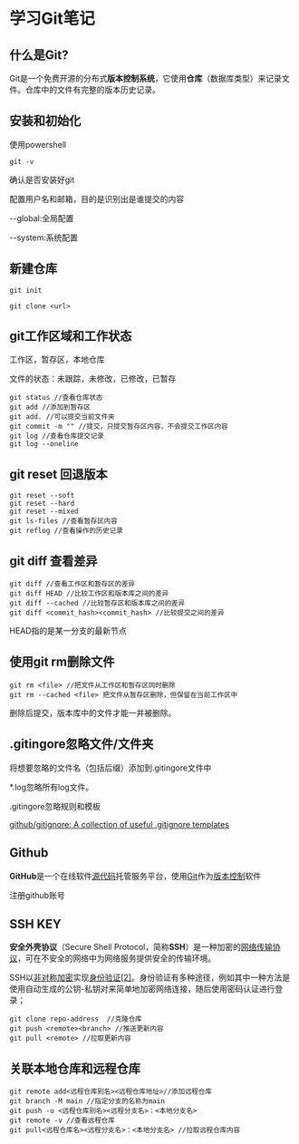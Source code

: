 # 学习Git笔记

## 什么是Git? 

Git是一个免费开源的分布式**版本控制系统**，它使用**仓库**（数据库类型）来记录文件。仓库中的文件有完整的版本历史记录。

## 安装和初始化

使用powershell

~~~
git -v
~~~

确认是否安装好git

配置用户名和邮箱，目的是识别出是谁提交的内容

--global:全局配置

--system:系统配置

## 新建仓库

~~~
git init
~~~

~~~
git clone <url>
~~~

## git工作区域和工作状态

工作区，暂存区，本地仓库

文件的状态：未跟踪，未修改，已修改，已暂存

~~~
git status //查看仓库状态
git add //添加到暂存区
git add. //可以提交当前文件夹
git commit -m "" //提交，只提交暂存区内容，不会提交工作区内容
git log //查看仓库提交记录
git log --oneline
~~~

## git reset 回退版本

~~~
git reset --soft
git reset --hard
git reset --mixed
git ls-files //查看暂存区内容
git reflog //查看操作的历史记录
~~~

## git diff 查看差异

~~~
git diff //查看工作区和暂存区的差异
git diff HEAD //比较工作区和版本库之间的差异
git diff --cached //比较暂存区和版本库之间的差异
git diff <commit_hash><commit_hash> //比较提交之间的差异
~~~

HEAD指的是某一分支的最新节点

## 使用git rm删除文件

~~~
git rm <file> //把文件从工作区和暂存区同时删除
git rm --cached <file> 把文件从暂存区删除，但保留在当前工作区中
~~~

删除后提交，版本库中的文件才能一并被删除。

## .gitingore忽略文件/文件夹

将想要忽略的文件名（包括后缀）添加到.gitingore文件中

*.log忽略所有log文件。

.gitingore忽略规则和模板

[github/gitignore: A collection of useful .gitignore templates](https://github.com/github/gitignore)

## Github

**GitHub**是一个在线软件[源代码](https://zh.wikipedia.org/wiki/源代码)托管服务平台，使用[Git](https://zh.wikipedia.org/wiki/Git)作为[版本控制](https://zh.wikipedia.org/wiki/版本控制)软件

注册github账号

## SSH KEY

**安全外壳协议**（Secure Shell Protocol，简称**SSH**）是一种加密的[网络传输协议](https://zh.wikipedia.org/wiki/网络传输协议)，可在不安全的网络中为网络服务提供安全的传输环境。

SSH以[非对称加密](https://zh.wikipedia.org/wiki/非对称加密)实现[身份验证](https://zh.wikipedia.org/wiki/身份验证)[[2\]](https://zh.wikipedia.org/zh-cn/Secure_Shell#cite_note-rfc4252-2)。身份验证有多种途径，例如其中一种方法是使用自动生成的公钥-私钥对来简单地加密网络连接，随后使用密码认证进行登录；

~~~
git clone repo-address  //克隆仓库
git push <remote><branch> //推送更新内容
git pull <remote> //拉取更新内容
~~~

## 关联本地仓库和远程仓库

~~~
git remote add<远程仓库别名><远程仓库地址>//添加远程仓库
git branch -M main //指定分支的名称为main
git push -u <远程仓库别名><远程分支名>：<本地分支名>
git remote -v //查看远程仓库
git pull<远程仓库名><远程分支名>：<本地分支名> //拉取远程仓库内容
~~~

